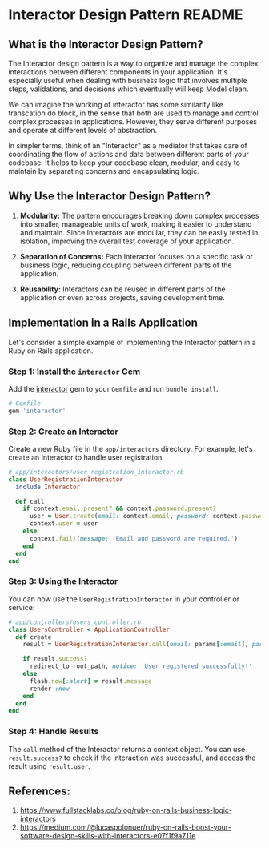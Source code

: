 # Interactor Design Pattern README

## What is the Interactor Design Pattern?

The Interactor design pattern is a way to organize and manage the complex interactions between different components in your application. It's especially useful when dealing with business logic that involves multiple steps, validations, and decisions which eventually will keep Model clean. 

We can imagine the working of interactor has some similarity like transcation do block, in the sense that both are used to manage and control complex processes in applications. However, they serve different purposes and operate at different levels of abstraction.

In simpler terms, think of an "Interactor" as a mediator that takes care of coordinating the flow of actions and data between different parts of your codebase. It helps to keep your codebase clean, modular, and easy to maintain by separating concerns and encapsulating logic.

## Why Use the Interactor Design Pattern?

1. **Modularity:** The pattern encourages breaking down complex processes into smaller, manageable units of work, making it easier to understand and maintain.
Since Interactors are modular, they can be easily tested in isolation, improving the overall test coverage of your application.

2. **Separation of Concerns:** Each Interactor focuses on a specific task or business logic, reducing coupling between different parts of the application.

3. **Reusability:** Interactors can be reused in different parts of the application or even across projects, saving development time.

## Implementation in a Rails Application

Let's consider a simple example of implementing the Interactor pattern in a Ruby on Rails application.

### Step 1: Install the `interactor` Gem

Add the [interactor](https://github.com/collectiveidea/interactor) gem to your `Gemfile` and run `bundle install`.

```ruby
# Gemfile
gem 'interactor'
```

### Step 2: Create an Interactor

Create a new Ruby file in the `app/interactors` directory. For example, let's create an Interactor to handle user registration.

```ruby
# app/interactors/user_registration_interactor.rb
class UserRegistrationInteractor
  include Interactor

  def call
    if context.email.present? && context.password.present?
      user = User.create(email: context.email, password: context.password)
      context.user = user
    else
      context.fail!(message: 'Email and password are required.')
    end
  end
end
```

### Step 3: Using the Interactor

You can now use the `UserRegistrationInteractor` in your controller or service:

```ruby
# app/controllers/users_controller.rb
class UsersController < ApplicationController
  def create
    result = UserRegistrationInteractor.call(email: params[:email], password: params[:password])

    if result.success?
      redirect_to root_path, notice: 'User registered successfully!'
    else
      flash.now[:alert] = result.message
      render :new
    end
  end
end
```

### Step 4: Handle Results

The `call` method of the Interactor returns a context object. You can use `result.success?` to check if the interaction was successful, and access the result using `result.user`.

## References: 
1. https://www.fullstacklabs.co/blog/ruby-on-rails-business-logic-interactors
2. https://medium.com/@lucaspolonuer/ruby-on-rails-boost-your-software-design-skills-with-interactors-e07f1f9a711e
